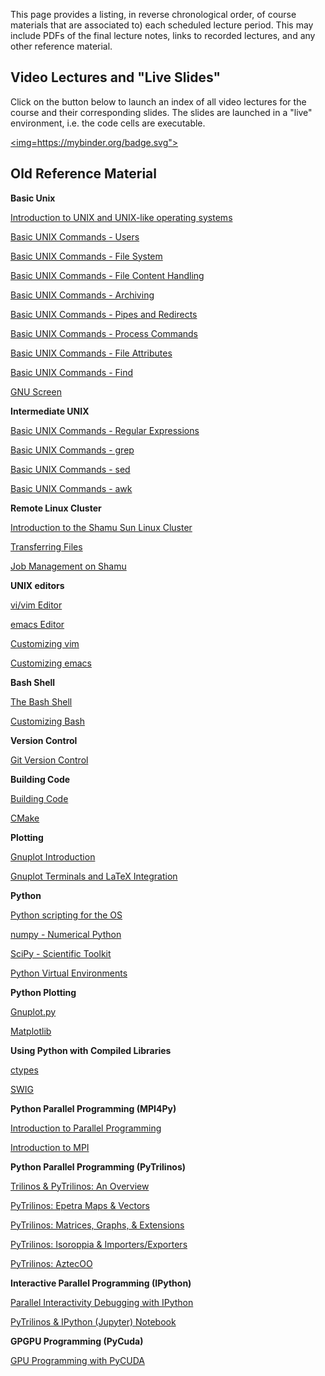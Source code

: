 <!--
.. title: Video Lectures
.. slug: index
.. date: 2016-07-20 08:24:22 UTC-05:00
-->

This page provides a listing, in reverse chronological order, of course materials that are associated to)
each scheduled lecture period.  This may include PDFs of the final lecture notes, links to recorded lectures,
and any other reference material.

## Video Lectures and "Live Slides"

Click on the button below to launch an index of all video lectures for the course and their corresponding slides.  The slides are launched in a "live" environment, i.e. the code cells are executable.

<a href="https://mybinder.org/v2/gh/PGE383-HPC/live_lectures/master?filepath=index-rise.ipynb" target="_blank"><img=https://mybinder.org/badge.svg"></a>


## Old Reference Material

**Basic Unix**

[Introduction to UNIX and UNIX-like operating systems](https://youtu.be/ZrA24Nvc9DM)

[Basic UNIX Commands - Users](https://youtu.be/MTmco9vO1II)

[Basic UNIX Commands - File System](https://youtu.be/7RsS10bpLQg)

[Basic UNIX Commands - File Content Handling](https://youtu.be/7RsS10bpLQg)

[Basic UNIX Commands - Archiving](https://youtu.be/zpDfnNnJXfA)

[Basic UNIX Commands - Pipes and Redirects](https://youtu.be/raGKfLdae_c)

[Basic UNIX Commands - Process Commands](https://youtu.be/fFwSwesFG9o)

[Basic UNIX Commands - File Attributes](https://youtu.be/7RsS10bpLQg)

[Basic UNIX Commands - Find](https://youtu.be/z_Dh10l4KYc)

[GNU Screen](https://youtu.be/LRLlsOZDX4k)


**Intermediate UNIX**

[Basic UNIX Commands - Regular Expressions](https://youtu.be/yhX3Ud4lrVk)

[Basic UNIX Commands - grep](https://youtu.be/2MAhkexkALI)

[Basic UNIX Commands - sed](https://youtu.be/NxCl2RxhCIE)

[Basic UNIX Commands - awk](https://youtu.be/DKylmQ2MB_Y)


**Remote Linux Cluster**

[Introduction to the Shamu Sun Linux Cluster](https://youtu.be/v-f2WIs5ShI)

[Transferring Files](https://youtu.be/ArLRgnaGFdg)

[Job Management on Shamu](https://youtu.be/Gtn2GgA4V5Q)


**UNIX editors**

[vi/vim Editor](https://youtu.be/gaX57x-vK7k)

[emacs Editor](https://youtu.be/Z3gIM-7Z3Hs)

[Customizing vim](https://youtu.be/7o9qX2bnybA)

[Customizing emacs](https://youtu.be/e9l60X2sT20)


**Bash Shell**

[The Bash Shell](https://youtu.be/79Oh-7KNP2s)

[Customizing Bash](https://youtu.be/mMcYzQkQ3b0)


**Version Control**

[Git Version Control](https://youtu.be/LO8StVJDW-Q)


**Building Code**

[Building Code](https://youtu.be/KhxpkiiyIwE)

[CMake](https://youtu.be/T4BiC24Y16Y)


**Plotting**

[Gnuplot Introduction](https://youtu.be/h2uiyJO6uHg)

[Gnuplot Terminals and LaTeX Integration](https://youtu.be/aiCZh-iLdsE)


**Python**

[Python scripting for the OS](https://youtu.be/yHO8hdqzKw8)

[numpy - Numerical Python](https://youtu.be/-p4CVtPZoPo)

[SciPy - Scientific Toolkit](https://youtu.be/MtdLd2lrvag)

[Python Virtual Environments](https://youtu.be/iiNdFuVYWu0)


**Python Plotting**

[Gnuplot.py](https://youtu.be/b_y_cLX526c)

[Matplotlib](http://idl.utsa.edu/me5013/matplotlib/)


**Using Python with Compiled Libraries**

[ctypes](https://youtu.be/76psQH3W7WU)

[SWIG](https://youtu.be/g8--GrdlqGw)

**Python Parallel Programming (MPI4Py)**

[Introduction to Parallel Programming](https://youtu.be/ZolH7v8kvI8)

[Introduction to MPI](https://youtu.be/Udn9wmmb9YY)


**Python Parallel Programming (PyTrilinos)**

[Trilinos & PyTrilinos: An Overview](https://youtu.be/EXc48sLAEQ0)

[PyTrilinos: Epetra Maps & Vectors](https://youtu.be/5PjoY5QtgPg)

[PyTrilinos: Matrices, Graphs, & Extensions](https://youtu.be/Vyxi10I-QWQ)

[PyTrilinos: Isoroppia & Importers/Exporters](https://youtu.be/i6JXviA_aJs)

[PyTrilinos: AztecOO](https://youtu.be/sHBhCVmJ0p8)


**Interactive Parallel Programming (IPython)**

[Parallel Interactivity Debugging with IPython](https://youtu.be/7OKXS5n-k08)

[PyTrilinos & IPython (Jupyter) Notebook](https://youtu.be/i7dyCZNAXDY)


**GPGPU Programming (PyCuda)**

[GPU Programming with PyCUDA](https://youtu.be/LumJX2gyX9k)

